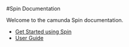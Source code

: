 #Spin Documentation

Welcome to the camunda Spin documentation.

* [Get Started using Spin][get-started]
* [User Guide][user-guide]


[get-started]: get-started/index.md
[user-guide]: user-guide/index.md

